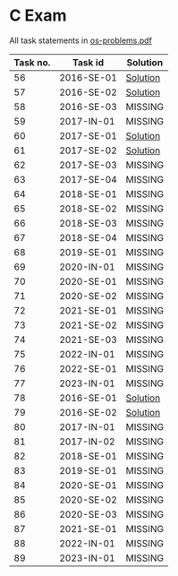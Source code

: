 # C Exam

All task statements in [os-problems.pdf](<./os-problems.pdf>)

|Task no.|Task id|Solution|
|---|---|---|
|56|2016-SE-01|[Solution](<.2016-SE-01.c>)|
|57|2016-SE-02|[Solution](<.2016-SE-02.c>)|
|58|2016-SE-03|MISSING|
|59|2017-IN-01|MISSING|
|60|2017-SE-01|[Solution](<.2017-SE-01.c>)|
|61|2017-SE-02|[Solution](<.2017-SE-02.c>)|
|62|2017-SE-03|MISSING|
|63|2017-SE-04|MISSING|
|64|2018-SE-01|MISSING|
|65|2018-SE-02|MISSING|
|66|2018-SE-03|MISSING|
|67|2018-SE-04|MISSING|
|68|2019-SE-01|MISSING|
|69|2020-IN-01|MISSING|
|70|2020-SE-01|MISSING|
|71|2020-SE-02|MISSING|
|72|2021-SE-01|MISSING|
|73|2021-SE-02|MISSING|
|74|2021-SE-03|MISSING|
|75|2022-IN-01|MISSING|
|76|2022-SE-01|MISSING|
|77|2023-IN-01|MISSING|
|78|2016-SE-01|[Solution](<.2016-SE-01.c>)|
|79|2016-SE-02|[Solution](<.2016-SE-02.c>)|
|80|2017-IN-01|MISSING|
|81|2017-IN-02|MISSING|
|82|2018-SE-01|MISSING|
|83|2019-SE-01|MISSING|
|84|2020-SE-01|MISSING|
|85|2020-SE-02|MISSING|
|86|2020-SE-03|MISSING|
|87|2021-SE-01|MISSING|
|88|2022-IN-01|MISSING|
|89|2023-IN-01|MISSING|
